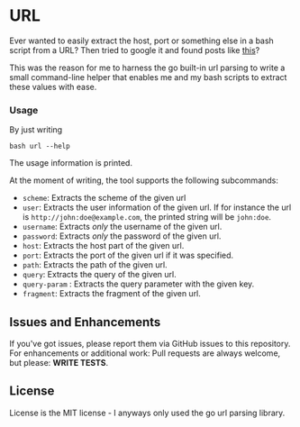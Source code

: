 URL
===

Ever wanted to easily extract the host, port or something
else in a bash script from a URL? Then tried to google it
and found posts like [this](http://stackoverflow.com/questions/6174220/parse-url-in-shell-script)?

This was the reason for me to harness the go built-in url
parsing to write a small command-line helper that enables
me and my bash scripts to extract these values with ease.

### Usage

By just writing

``bash
url --help
``

The usage information is printed.

At the moment of writing, the tool supports the following subcommands:

* `scheme`: Extracts the scheme of the given url
* `user`: Extracts the user information of the given url. If for instance
  the url is `http://john:doe@example.com`, the printed string will be
  `john:doe`.
* `username`: Extracts _only_ the username of the given url.
* `password`: Extracts _only_ the password of the given url.
* `host`: Extracts the host part of the given url.
* `port`: Extracts the port of the given url if it was specified.
* `path`: Extracts the path of the given url.
* `query`: Extracts the query of the given url.
* `query-param` <name>: Extracts the query parameter with the given key.
* `fragment`: Extracts the fragment of the given url.

## Issues and Enhancements

If you've got issues, please report them via GitHub issues to this repository.
For enhancements or additional work: Pull requests are always welcome, but
please: __WRITE TESTS__.

## License

License is the MIT license - I anyways only used the go url parsing library.

